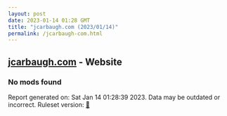 ```yaml
---
layout: post
date: 2023-01-14 01:28 GMT
title: "jcarbaugh.com (2023/01/14)"
permalink: /jcarbaugh-com.html
---
```


## [jcarbaugh.com](https://jcarbaugh.com) - Website

### No mods found

Report generated on: Sat Jan 14 01:28:39 2023. Data may be outdated or incorrect.
Ruleset version: [🧁](/version-cupcake)

